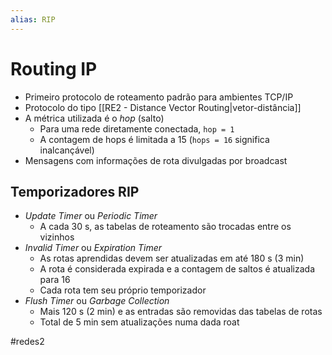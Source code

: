 ```yaml
---
alias: RIP
---
```


# Routing IP

- Primeiro protocolo de roteamento padrão para ambientes TCP/IP
- Protocolo do tipo [[RE2 - Distance Vector Routing|vetor-distância]]
- A métrica utilizada é o *hop* (salto)
	- Para uma rede diretamente conectada, `hop = 1`
	- A contagem de hops é limitada a 15 (`hops = 16` significa inalcançável)
- Mensagens com informações de rota divulgadas por broadcast

## Temporizadores RIP

- *Update Timer* ou *Periodic Timer*
	- A cada 30 s, as tabelas de roteamento são trocadas entre os vizinhos
- *Invalid Timer* ou *Expiration Timer*
	- As rotas aprendidas devem ser atualizadas em até 180 s (3 min)
	- A rota é considerada expirada e a contagem de saltos é atualizada para 16
	- Cada rota tem seu próprio temporizador
- *Flush Timer* ou *Garbage Collection*
	- Mais 120 s (2 min) e as entradas são removidas das tabelas de rotas
	- Total de 5 min sem atualizações numa dada roat


#redes2

